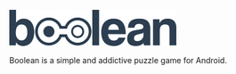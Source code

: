![logo](https://github.com/kalemba128/boolean-game/blob/master/screenshots/logo.png?raw=true)

Boolean is a simple and addictive puzzle game for Android. 
